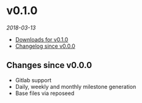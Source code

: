 <!--
# v0.2.0
_2017_
  - [Downloads for v0.2.0](https://github.com/okkur/dailymile/releases/tag/v0.1.0)
  - [Changelog since v0.1.0](#changes-since-v010)

## Changes since v0.1.0

## Fixes since v0.1.0

---

-->

# v0.1.0
_2018-03-13_
  - [Downloads for v0.1.0](https://github.com/okkur/dailymile/releases/tag/v0.1.0)
  - [Changelog since v0.0.0](#changes-since-v000)

## Changes since v0.0.0
  - Gitlab support
  - Daily, weekly and monthly milestone generation
  - Base files via reposeed
